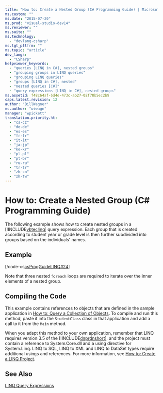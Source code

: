 ```yaml
---
title: "How to: Create a Nested Group (C# Programming Guide) | Microsoft Docs"
ms.custom: ""
ms.date: "2015-07-20"
ms.prod: "visual-studio-dev14"
ms.reviewer: ""
ms.suite: ""
ms.technology: 
  - "devlang-csharp"
ms.tgt_pltfrm: ""
ms.topic: "article"
dev_langs: 
  - "CSharp"
helpviewer_keywords: 
  - "queries [LINQ in C#], nested groups"
  - "grouping groups in LINQ queries"
  - "grouping LINQ queries"
  - "groups [LINQ in C#], nested"
  - "nested queries [C#]"
  - "query expressions [LINQ in C#], nested groups"
ms.assetid: f48c64af-6d4e-473c-ab27-02f78b5ec2b9
caps.latest.revision: 12
author: "BillWagner"
ms.author: "wiwagn"
manager: "wpickett"
translation.priority.ht: 
  - "cs-cz"
  - "de-de"
  - "es-es"
  - "fr-fr"
  - "it-it"
  - "ja-jp"
  - "ko-kr"
  - "pl-pl"
  - "pt-br"
  - "ru-ru"
  - "tr-tr"
  - "zh-cn"
  - "zh-tw"
---
```

# How to: Create a Nested Group (C# Programming Guide)
The following example shows how to create nested groups in a [!INCLUDE[vbteclinq](../../../csharp/includes/vbteclinq_md.md)] query expression. Each group that is created according to student year or grade level is then further subdivided into groups based on the individuals' names.  
  
## Example  
 [!code-cs[csProgGuideLINQ#24](../../../csharp/programming-guide/arrays/codesnippet/CSharp/how-to-create-a-nested-group_1.cs)]  
  
 Note that three nested `foreach` loops are required to iterate over the inner elements of a nested group.  
  
## Compiling the Code  
 This example contains references to objects that are defined in the sample application in [How to: Query a Collection of Objects](../../../csharp/programming-guide/linq-query-expressions/how-to-query-a-collection-of-objects.md). To compile and run this method, paste it into the `StudentClass` class in that application and add a call to it from the `Main` method.  
  
 When you adapt this method to your own application, remember that LINQ requires version 3.5 of the [!INCLUDE[dnprdnshort](../../../csharp/getting-started/includes/dnprdnshort_md.md)], and the project must contain a reference to System.Core.dll and a using directive for System.Linq. LINQ to SQL, LINQ to XML and LINQ to DataSet types require additional usings and references. For more information, see [How to: Create a LINQ Project](../Topic/How%20to:%20Create%20a%20LINQ%20Project.md).  
  
## See Also  
 [LINQ Query Expressions](../../../csharp/programming-guide/linq-query-expressions/index.md)